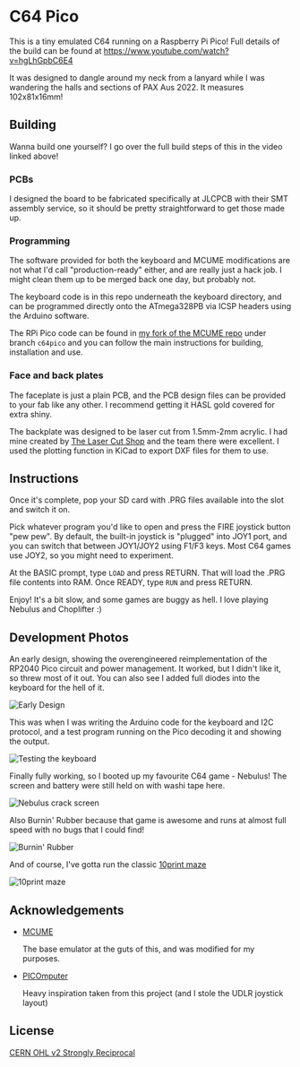
# C64 Pico

This is a tiny emulated C64 running on a Raspberry Pi Pico! Full details of the build can be found at https://www.youtube.com/watch?v=hgLhGpbC6E4

It was designed to dangle around my neck from a lanyard while I was wandering the halls and sections of PAX Aus 2022. It measures 102x81x16mm!
## Building

Wanna build one yourself? I go over the full build steps of this in the video linked above!

### PCBs

I designed the board to be fabricated specifically at JLCPCB with their SMT assembly service, so it should be pretty straightforward to get those made up.

### Programming

The software provided for both the keyboard and MCUME modifications are not what I'd call "production-ready" either, and are really just a hack job. I might clean them up to be merged back one day, but probably not.

The keyboard code is in this repo underneath the keyboard directory, and can be programmed directly onto the ATmega328PB via ICSP headers using the Arduino software.

The RPi Pico code can be found in [my fork of the MCUME repo](https://github.com/silvervest/MCUME/tree/c64pico) under branch `c64pico` and you can follow the main instructions for building, installation and use.

### Face and back plates

The faceplate is just a plain PCB, and the PCB design files can be provided to your fab like any other. I recommend getting it HASL gold covered for extra shiny.

The backplate was designed to be laser cut from 1.5mm-2mm acrylic. I had mine created by [The Laser Cut Shop](https://thelasercutshop.com.au/) and the team there were excellent. I used the plotting function in KiCad to export DXF files for them to use.
## Instructions

Once it's complete, pop your SD card with .PRG files available into the slot and switch it on.

Pick whatever program you'd like to open and press the FIRE joystick button "pew pew". By default, the built-in joystick is "plugged" into JOY1 port, and you can switch that between JOY1/JOY2 using F1/F3 keys. Most C64 games use JOY2, so you might need to experiment.

At the BASIC prompt, type `LOAD` and press RETURN. That will load the .PRG file contents into RAM. Once READY, type `RUN` and press RETURN.

Enjoy! It's a bit slow, and some games are buggy as hell. I love playing Nebulus and Choplifter :)
## Development Photos

An early design, showing the overengineered reimplementation of the RP2040 Pico circuit and power management. It worked, but I didn't like it, so threw most of it out. You can also see I added full diodes into the keyboard for the hell of it.

![Early Design](images/early-design.jpg)

This was when I was writing the Arduino code for the keyboard and I2C protocol, and a test program running on the Pico decoding it and showing the output.

![Testing the keyboard](images/keyboard-testing.jpg)

Finally fully working, so I booted up my favourite C64 game - Nebulus! The screen and battery were still held on with washi tape here.

![Nebulus crack screen](images/first-full-test.jpg)

Also Burnin' Rubber because that game is awesome and runs at almost full speed with no bugs that I could find!

![Burnin' Rubber](images/burnin-rubber.jpg)

And of course, I've gotta run the classic [10print maze](https://10print.org/)

![10print maze](images/running-maze.jpg)
## Acknowledgements

 - [MCUME](https://github.com/Jean-MarcHarvengt/MCUME)

    The base emulator at the guts of this, and was modified for my purposes.

 - [PICOmputer](https://github.com/bobricius/PICOmputer)

    Heavy inspiration taken from this project (and I stole the UDLR joystick layout)


## License

[CERN OHL v2 Strongly Reciprocal](https://choosealicense.com/licenses/cern-ohl-s-2.0/)

